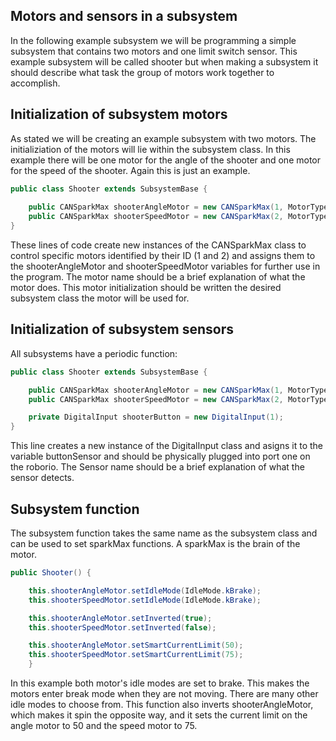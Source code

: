 ## Motors and sensors in a subsystem

In the following example subsystem we will be programming a simple subsystem that contains two motors and one limit switch sensor. This example subsystem will be called shooter but when making a subsystem it should describe what task the group of motors work together to accomplish.

## Initialization of subsystem motors

As stated we will be creating an example subsystem with two motors. The initializiation of the motors will lie within the subsystem class. In this example there will be one motor for the angle of the shooter and one motor for the speed of the shooter. Again this is just an example.

```java
public class Shooter extends SubsystemBase {
    
    public CANSparkMax shooterAngleMotor = new CANSparkMax(1, MotorType.kBrushless);
    public CANSparkMax shooterSpeedMotor = new CANSparkMax(2, MotorType.kBrushless);
}
```

These lines of code create new instances of the CANSparkMax class to control specific motors identified by their ID (1 and 2) and assigns them to the shooterAngleMotor and shooterSpeedMotor variables for further use in the program. The motor name should be a brief explanation of what the motor does. This motor initialization should be written the desired subsystem class the motor will be used for.

## Initialization of subsystem sensors

All subsystems have a periodic function:

```java
public class Shooter extends SubsystemBase {

    public CANSparkMax shooterAngleMotor = new CANSparkMax(1, MotorType.kBrushless);
    public CANSparkMax shooterSpeedMotor = new CANSparkMax(2, MotorType.kBrushless);

    private DigitalInput shooterButton = new DigitalInput(1);
}
```

This line creates a new instance of the DigitalInput class and asigns it to the variable buttonSensor and should be physically plugged into port one on the roborio. The Sensor name should be a brief explanation of what the sensor detects.

## Subsystem function

The subsystem function takes the same name as the subsystem class and can be used to set sparkMax functions. A sparkMax is the brain of the motor.

```java
public Shooter() {

    this.shooterAngleMotor.setIdleMode(IdleMode.kBrake);
    this.shooterSpeedMotor.setIdleMode(IdleMode.kBrake);

    this.shooterAngleMotor.setInverted(true);
    this.shooterSpeedMotor.setInverted(false);

    this.shooterAngleMotor.setSmartCurrentLimit(50);
    this.shooterSpeedMotor.setSmartCurrentLimit(75);
    }
```

In this example both motor's idle modes are set to brake. This makes the motors enter break mode when they are not moving. There are many other idle modes to choose from. This function also inverts shooterAngleMotor, which makes it spin the opposite way, and it sets the current limit on the angle motor to 50 and the speed motor to 75.
